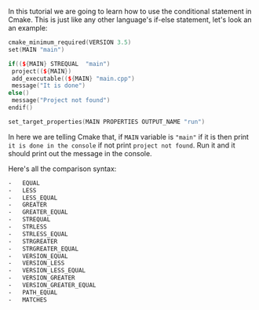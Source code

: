 ﻿---
Title: Conditional Statement
---

In this tutorial we are going to learn how to use the conditional statement in Cmake. This is just
like any other language's if-else statement, let's look an an example:

```cpp
cmake_minimum_required(VERSION 3.5)
set(MAIN "main")

if((${MAIN} STREQUAL  "main")
 project((${MAIN})
 add_executable((${MAIN} "main.cpp")
 message("It is done")
else()
 message("Project not found")
endif()

set_target_properties(MAIN PROPERTIES OUTPUT_NAME "run")
```

In here we are telling Cmake that, if `MAIN` variable is `"main"` if it is then print
`it is done in the console` if not print `project not found`. Run it and it should print out the
message in the console.

Here's all the comparison syntax:

```bash
-   EQUAL
-   LESS
-   LESS_EQUAL
-   GREATER
-   GREATER_EQUAL
-   STREQUAL
-   STRLESS
-   STRLESS_EQUAL
-   STRGREATER
-   STRGREATER_EQUAL
-   VERSION_EQUAL
-   VERSION_LESS
-   VERSION_LESS_EQUAL
-   VERSION_GREATER
-   VERSION_GREATER_EQUAL
-   PATH_EQUAL
-   MATCHES
```
